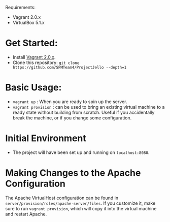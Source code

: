Requirements:

* Vagrant 2.0.x
* VirtualBox 5.1.x

# Get Started:

* Install [Vagrant 2.0.x](https://www.vagrantup.com/).
* Clone this repository:
`git clone https://github.com/SPMTeam4/ProjectJello --depth=1`

# Basic Usage:

* `vagrant up` :  When you are ready to spin up the server.
* `vagrant provision` : can be used to bring an existing virtual machine to a ready
state without building from scratch. Useful if you accidentally break the machine,
or if you change some configuration.

# Initial Environment

* The project will have been set up and running on `localhost:8080`.

# Making Changes to the Apache Configuration

The Apache VirtualHost configuration can be found in
`server/provision/roles/apache-server/files`. If you customize it,
make sure to run `vagrant provision`, which will copy it
into the virtual machine and restart Apache.
